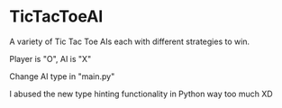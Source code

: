# TicTacToeAI

A variety of Tic Tac Toe AIs each with different strategies to win.

Player is "O", AI is "X"

Change AI type in "main.py"

I abused the new type hinting functionality in Python way too much XD
